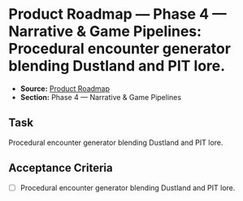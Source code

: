 # Product Roadmap — Phase 4 — Narrative & Game Pipelines: Procedural encounter generator blending Dustland and PIT lore.

- **Source:** [Product Roadmap](docs/product-roadmap.md)
- **Section:** Phase 4 — Narrative & Game Pipelines

## Task
Procedural encounter generator blending Dustland and PIT lore.

## Acceptance Criteria
- [ ] Procedural encounter generator blending Dustland and PIT lore.
